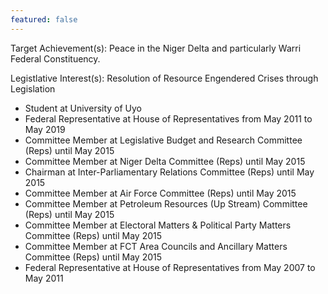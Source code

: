 ```yaml
---
featured: false
---
```

Target Achievement(s): Peace in the Niger Delta and particularly Warri Federal Constituency.

Legistlative Interest(s): Resolution of Resource Engendered Crises through Legislation

* Student at University of Uyo
* Federal Representative at House of Representatives from May 2011 to May 2019
* Committee Member at Legislative Budget and Research Committee (Reps) until May 2015
* Committee Member at Niger Delta Committee (Reps) until May 2015
* Chairman at Inter-Parliamentary Relations Committee (Reps) until May 2015
* Committee Member at Air Force Committee (Reps) until May 2015
* Committee Member at Petroleum Resources (Up Stream) Committee (Reps) until May 2015
* Committee Member at Electoral Matters & Political Party Matters Committee (Reps) until May 2015
* Committee Member at FCT Area Councils and Ancillary Matters Committee (Reps) until May 2015
* Federal Representative at House of Representatives from May 2007 to May 2011

